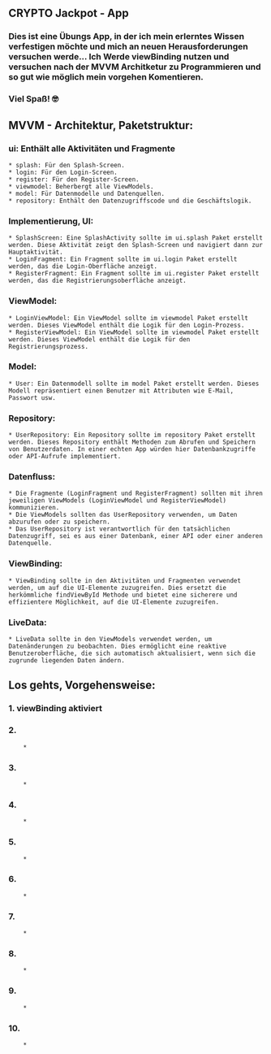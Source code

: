 ## CRYPTO Jackpot - App 
### Dies ist eine Übungs App, in der ich mein erlerntes Wissen verfestigen möchte und mich an neuen Herausforderungen versuchen werde... Ich Werde viewBinding nutzen und versuchen nach der MVVM Architketur zu Programmieren und so gut wie möglich mein vorgehen Komentieren.

### Viel Spaß! 🤓

## MVVM - Architektur, Paketstruktur:
### ui: Enthält alle Aktivitäten und Fragmente
    * splash: Für den Splash-Screen.
    * login: Für den Login-Screen.
    * register: Für den Register-Screen.
    * viewmodel: Beherbergt alle ViewModels.
    * model: Für Datenmodelle und Datenquellen.
    * repository: Enthält den Datenzugriffscode und die Geschäftslogik.

### Implementierung, UI:
    * SplashScreen: Eine SplashActivity sollte im ui.splash Paket erstellt werden. Diese Aktivität zeigt den Splash-Screen und navigiert dann zur Hauptaktivität.
    * LoginFragment: Ein Fragment sollte im ui.login Paket erstellt werden, das die Login-Oberfläche anzeigt.
    * RegisterFragment: Ein Fragment sollte im ui.register Paket erstellt werden, das die Registrierungsoberfläche anzeigt.

### ViewModel:
    * LoginViewModel: Ein ViewModel sollte im viewmodel Paket erstellt werden. Dieses ViewModel enthält die Logik für den Login-Prozess.
    * RegisterViewModel: Ein ViewModel sollte im viewmodel Paket erstellt werden. Dieses ViewModel enthält die Logik für den Registrierungsprozess.

### Model:
    * User: Ein Datenmodell sollte im model Paket erstellt werden. Dieses Modell repräsentiert einen Benutzer mit Attributen wie E-Mail, Passwort usw.
    
### Repository:
    * UserRepository: Ein Repository sollte im repository Paket erstellt werden. Dieses Repository enthält Methoden zum Abrufen und Speichern von Benutzerdaten. In einer echten App würden hier Datenbankzugriffe oder API-Aufrufe implementiert.

### Datenfluss:
    * Die Fragmente (LoginFragment und RegisterFragment) sollten mit ihren jeweiligen ViewModels (LoginViewModel und RegisterViewModel) kommunizieren.
    * Die ViewModels sollten das UserRepository verwenden, um Daten abzurufen oder zu speichern.
    * Das UserRepository ist verantwortlich für den tatsächlichen Datenzugriff, sei es aus einer Datenbank, einer API oder einer anderen Datenquelle.

### ViewBinding:
    * ViewBinding sollte in den Aktivitäten und Fragmenten verwendet werden, um auf die UI-Elemente zuzugreifen. Dies ersetzt die herkömmliche findViewById Methode und bietet eine sicherere und effizientere Möglichkeit, auf die UI-Elemente zuzugreifen.

### LiveData:
    * LiveData sollte in den ViewModels verwendet werden, um Datenänderungen zu beobachten. Dies ermöglicht eine reaktive Benutzeroberfläche, die sich automatisch aktualisiert, wenn sich die zugrunde liegenden Daten ändern.

## Los gehts, Vorgehensweise:
### 1. viewBinding aktiviert

### 2. 

        * 

### 3.

        * 

### 4.

        * 

### 5.

        * 

### 6.

        * 

### 7.

        * 

### 8.

        * 

### 9.

        * 

### 10.

        * 